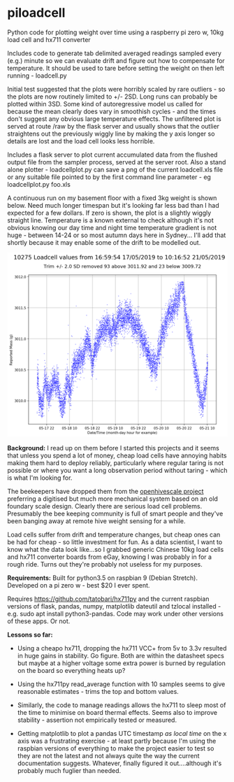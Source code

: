 # piloadcell
Python code for plotting weight over time using a raspberry pi zero w, 10kg load cell and hx711 converter

Includes code to generate tab delimited averaged readings sampled every (e.g.) minute so we can evaluate drift and figure out
how to compensate for temperature. It should be used to tare before setting the weight on then left running - loadcell.py

Initial test suggested that the plots were horribly scaled by rare outliers - so the plots are now routinely limited
to +/- 2SD. Long runs can probably be plotted within 3SD. Some kind of autoregressive model us called for
because the mean clearly does vary in smoothish cycles - and the times don't suggest any obvious large temperature effects.
The unfiltered plot is served at route /raw by the flask server and usually shows that the outlier straightens out the previously
wiggly line by making the y axis longer so details are lost and the load cell looks less horrible.

Includes a flask server to plot current accumulated data from the flushed output file from the sampler process,
served at the server root. Also a stand alone plotter - loadcellplot.py can save a png of the current loadcell.xls file
or any suitable file pointed to by the first command line parameter - eg loadcellplot.py foo.xls

A continuous run on my basement floor with a fixed 3kg weight is shown below.
Need much longer timespan but it's looking far less bad than I had expected
for a few dollars. If zero is shown, the
plot is a slightly wiggly straight line. Temperature is a known external to check although it's not obvious knowing our
day time and night time temperature gradient is not huge - between 14-24 or so most autumn days here in Sydney...
I'll add that shortly because it may enable some of the drift to be modelled out.

![Example plot](loadcellplot_sample.png)

**Background:**
I read up on them before I started this projects and it seems that unless you spend a lot of money, cheap
load cells have annoying habits making them hard to deploy reliably, particularly where regular taring is not possible
or where you want a long observation period without taring - which is what I'm looking for.

The beekeepers have dropped them from the [openhivescale project](https://github.com/openhivescale/mechanic) preferring a 
digitised but much more mechanical system based on an old foundary scale design. Clearly there are serious load cell problems.
Presumably the bee keeping community is full of smart people and they've been banging away at remote hive weight
sensing for a while.

Load cells suffer from drift and temperature changes, but cheap ones can be had for cheap - so little investment for fun.
As a data scientist, I want to know what the data look like...so I grabbed generic Chinese 10kg load cells and hx711 converter boards from eGay,
knowing I was probably in for a rough ride. Turns out they're probably not useless for my purposes.

**Requirements:**
Built for python3.5 on raspbian 9 (Debian Stretch). Developed on a pi zero w - best $20 I ever spent.

Requires https://github.com/tatobari/hx711py and the current raspbian versions of flask, pandas, numpy, matplotlib
dateutil and tzlocal installed - e.g. sudo apt install python3-pandas. Code may work under other versions of these
apps. Or not.

**Lessons so far:**

* Using a cheapo hx711, dropping the hx711 VCC+ from 5v to 3.3v resulted in huge gains in stability. Go figure. Both are within
the datasheet specs but maybe at a higher voltage some extra power is burned by regulation on the board so everything heats up?

* Using the hx711py read_average function with 10 samples seems to give reasonable estimates - trims the top and bottom values.

* Similarly, the code to manage readings allows the hx711 to sleep most of the time to minimise on board thermal effects. Seems also to
improve stability - assertion not empirically tested or measured.

* Getting matplotlib to plot a pandas UTC timestamp *as local time* on the x axis was a frustrating exercise - at least partly because
I'm using the raspbian versions of everything to make the project easier to test so they are not the latest and not always quite the
way the current documentation suggests. Whatever, finally figured it out....although it's probably much fuglier than needed.
